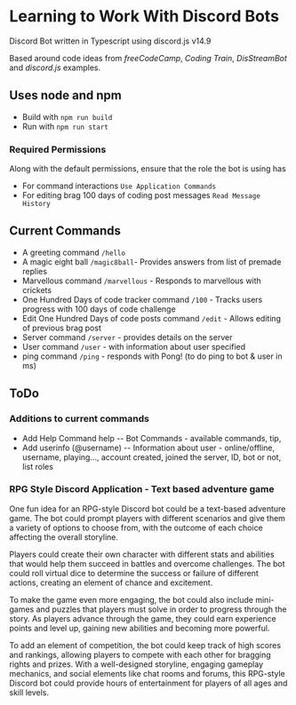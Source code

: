 # Learning to Work With Discord Bots

Discord Bot written in Typescript using discord.js v14.9

Based around code ideas from *freeCodeCamp*, *Coding Train*, *DisStreamBot* and *discord.js* examples.

## Uses node and npm
- Build with `npm run build`
- Run with `npm run start`

### Required Permissions
Along with the default permissions, ensure that the role the bot is using has
- For command interactions `Use Application Commands`
- For editing brag 100 days of coding post messages `Read Message History`

## Current Commands
- A greeting command `/hello`
- A magic eight ball `/magic8ball`- Provides answers from list of premade replies
- Marvellous command `/marvellous` - Responds to marvellous with crickets
- One Hundred Days of code tracker command `/100` - Tracks users progress with 100 days of code challenge
- Edit One Hundred Days of code posts command `/edit` - Allows editing of previous brag post
- Server command `/server` - provides details on the server
- User command `/user` - with information about user specified
- ping command `/ping` - responds with Pong! (to do ping to bot & user in ms)

## ToDo

### Additions to current commands
- Add Help Command help -- Bot Commands - available commands, tip,
- Add userinfo (@username) -- Information about user - online/offline, username, playing..., account created, joined the server, ID, bot or not, list roles

### RPG Style Discord Application - Text based adventure game
One fun idea for an RPG-style Discord bot could be a text-based adventure game. The bot could prompt players with different scenarios and give them a variety of options to choose from, with the outcome of each choice affecting the overall storyline.

Players could create their own character with different stats and abilities that would help them succeed in battles and overcome challenges. The bot could roll virtual dice to determine the success or failure of different actions, creating an element of chance and excitement.

To make the game even more engaging, the bot could also include mini-games and puzzles that players must solve in order to progress through the story. As players advance through the game, they could earn experience points and level up, gaining new abilities and becoming more powerful.

To add an element of competition, the bot could keep track of high scores and rankings, allowing players to compete with each other for bragging rights and prizes. With a well-designed storyline, engaging gameplay mechanics, and social elements like chat rooms and forums, this RPG-style Discord bot could provide hours of entertainment for players of all ages and skill levels.